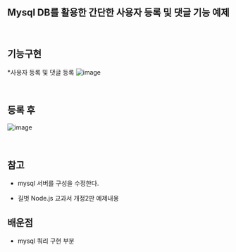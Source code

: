 ## Mysql DB를 활용한 간단한 사용자 등록 및 댓글 기능 예제

<br>

## 기능구현

\*사용자 등록 및 댓글 등록
![image](https://user-images.githubusercontent.com/30334829/152776768-1402f8e3-98ba-410a-a507-dce4a227dc75.png)

<br>

## 등록 후

![image](https://user-images.githubusercontent.com/30334829/152777192-cb59f4fa-252e-46d8-8476-379cb0b656da.png)

<br>

## 참고

- mysql 서버를 구성을 수정한다.

- 길벗 Node.js 교과서 개정2판 예제내용

## 배운점

- mysql 쿼리 구현 부분
